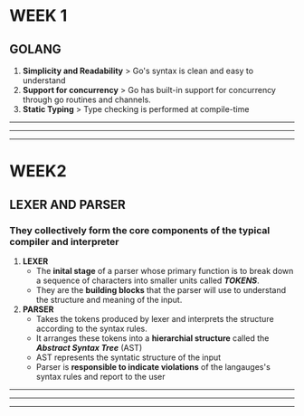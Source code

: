 # WEEK 1 
## GOLANG
1. **Simplicity and Readability** > Go's syntax is clean and easy to understand
2. **Support for concurrency** >  Go has built-in support for concurrency through go routines and channels.
3. **Static Typing** > Type checking is performed at compile-time


----------
----------
----------
# WEEK2
## LEXER AND PARSER
### They collectively form the core components of the typical compiler and interpreter 
1. **LEXER**  
    - The **inital stage** of a parser whose primary function is to break down a sequence of characters into smaller units called ***TOKENS***.
    - They are the **building blocks** that the parser will use to understand the structure and meaning of the input.
2. **PARSER** 
    - Takes the tokens produced by lexer and interprets the structure according to the syntax rules. 
    - It arranges these tokens into a **hierarchial structure** called the ***Abstract Syntax Tree*** (AST)
    - AST represents the syntatic structure of the input
    - Parser is **responsible to indicate violations** of the langauges's syntax rules and report to the user
---------
---------
---------
